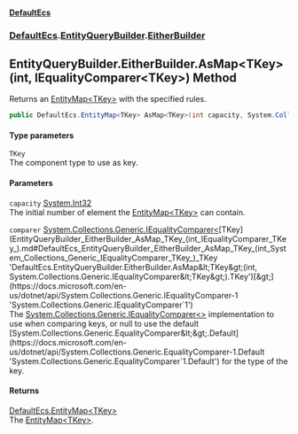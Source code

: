 #### [DefaultEcs](DefaultEcs.md 'DefaultEcs')
### [DefaultEcs](DefaultEcs.md#DefaultEcs 'DefaultEcs').[EntityQueryBuilder](EntityQueryBuilder.md 'DefaultEcs.EntityQueryBuilder').[EitherBuilder](EntityQueryBuilder_EitherBuilder.md 'DefaultEcs.EntityQueryBuilder.EitherBuilder')
## EntityQueryBuilder.EitherBuilder.AsMap&lt;TKey&gt;(int, IEqualityComparer&lt;TKey&gt;) Method
Returns an [EntityMap&lt;TKey&gt;](EntityMap_TKey_.md 'DefaultEcs.EntityMap&lt;TKey&gt;') with the specified rules.  
```csharp
public DefaultEcs.EntityMap<TKey> AsMap<TKey>(int capacity, System.Collections.Generic.IEqualityComparer<TKey> comparer);
```
#### Type parameters
<a name='DefaultEcs_EntityQueryBuilder_EitherBuilder_AsMap_TKey_(int_System_Collections_Generic_IEqualityComparer_TKey_)_TKey'></a>
`TKey`  
The component type to use as key.
  
#### Parameters
<a name='DefaultEcs_EntityQueryBuilder_EitherBuilder_AsMap_TKey_(int_System_Collections_Generic_IEqualityComparer_TKey_)_capacity'></a>
`capacity` [System.Int32](https://docs.microsoft.com/en-us/dotnet/api/System.Int32 'System.Int32')  
The initial number of element the [EntityMap&lt;TKey&gt;](EntityMap_TKey_.md 'DefaultEcs.EntityMap&lt;TKey&gt;') can contain.
  
<a name='DefaultEcs_EntityQueryBuilder_EitherBuilder_AsMap_TKey_(int_System_Collections_Generic_IEqualityComparer_TKey_)_comparer'></a>
`comparer` [System.Collections.Generic.IEqualityComparer&lt;](https://docs.microsoft.com/en-us/dotnet/api/System.Collections.Generic.IEqualityComparer-1 'System.Collections.Generic.IEqualityComparer`1')[TKey](EntityQueryBuilder_EitherBuilder_AsMap_TKey_(int_IEqualityComparer_TKey_).md#DefaultEcs_EntityQueryBuilder_EitherBuilder_AsMap_TKey_(int_System_Collections_Generic_IEqualityComparer_TKey_)_TKey 'DefaultEcs.EntityQueryBuilder.EitherBuilder.AsMap&lt;TKey&gt;(int, System.Collections.Generic.IEqualityComparer&lt;TKey&gt;).TKey')[&gt;](https://docs.microsoft.com/en-us/dotnet/api/System.Collections.Generic.IEqualityComparer-1 'System.Collections.Generic.IEqualityComparer`1')  
The [System.Collections.Generic.IEqualityComparer&lt;&gt;](https://docs.microsoft.com/en-us/dotnet/api/System.Collections.Generic.IEqualityComparer-1 'System.Collections.Generic.IEqualityComparer`1') implementation to use when comparing keys, or null to use the default [System.Collections.Generic.EqualityComparer&lt;&gt;.Default](https://docs.microsoft.com/en-us/dotnet/api/System.Collections.Generic.EqualityComparer-1.Default 'System.Collections.Generic.EqualityComparer`1.Default') for the type of the key.
  
#### Returns
[DefaultEcs.EntityMap&lt;](EntityMap_TKey_.md 'DefaultEcs.EntityMap&lt;TKey&gt;')[TKey](EntityQueryBuilder_EitherBuilder_AsMap_TKey_(int_IEqualityComparer_TKey_).md#DefaultEcs_EntityQueryBuilder_EitherBuilder_AsMap_TKey_(int_System_Collections_Generic_IEqualityComparer_TKey_)_TKey 'DefaultEcs.EntityQueryBuilder.EitherBuilder.AsMap&lt;TKey&gt;(int, System.Collections.Generic.IEqualityComparer&lt;TKey&gt;).TKey')[&gt;](EntityMap_TKey_.md 'DefaultEcs.EntityMap&lt;TKey&gt;')  
The [EntityMap&lt;TKey&gt;](EntityMap_TKey_.md 'DefaultEcs.EntityMap&lt;TKey&gt;').
